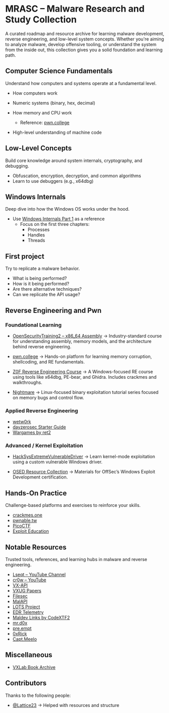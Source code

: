 # MRASC – Malware Research and Study Collection
A curated roadmap and resource archive for learning malware development, reverse engineering, and low-level system concepts. Whether you're aiming to analyze malware, develop offensive tooling, or understand the system from the inside out, this collection gives you a solid foundation and learning path.

## Computer Science Fundamentals
Understand how computers and systems operate at a fundamental level.
* How computers work
* Numeric systems (binary, hex, decimal)
* How memory and CPU work

  * Reference: [pwn.college](https://pwn.college/)
* High-level understanding of machine code

## Low-Level Concepts
Build core knowledge around system internals, cryptography, and debugging.

* Obfuscation, encryption, decryption, and common algorithms
* Learn to use debuggers (e.g., x64dbg)

## Windows Internals
Deep dive into how the Windows OS works under the hood.

* Use [Windows Internals Part 1](https://empyreal96.github.io/nt-info-depot/Windows-Internals-PDFs/Windows%20System%20Internals%207e%20Part%201.pdf) as a reference
  * Focus on the first three chapters:
    * Processes
    * Handles
    * Threads

## First project
Try to replicate a malware behavior.
* What is being performed?
* How is it being performed?
* Are there alternative techniques?
* Can we replicate the API usage?

## Reverse Engineering and Pwn
### Foundational Learning
* [OpenSecurityTraining2 – x86_64 Assembly](https://p.ost2.fyi/courses/course-v1:OpenSecurityTraining2+Arch1001_x86-64_Asm+2021_v1/about)
  -> Industry-standard course for understanding assembly, memory models, and the architecture behind reverse engineering.
 
* [pwn.college](https://pwn.college/)
  -> Hands-on platform for learning memory corruption, shellcoding, and RE fundamentals.

* [Z0F Reverse Engineering Course](https://www.debugxp.com/posts/RECourse/)
  -> A Windows-focused RE course using tools like x64dbg, PE-bear, and Ghidra. Includes crackmes and walkthroughs.

* [Nightmare](https://guyinatuxedo.github.io/00-intro/index.html)
  -> Linux-focused binary exploitation tutorial series focused on memory bugs and control flow.

### Applied Reverse Engineering
* [wetw0rk](https://wetw0rk.github.io/)
* [dayzerosec Starter Guide](https://dayzerosec.com/blog/2024/07/11/getting-started-2024.html)
* [Wargames by ret2](https://wargames.ret2.systems/)

### Advanced / Kernel Exploitation

* [HackSysExtremeVulnerableDriver](https://github.com/hacksysteam/HackSysExtremeVulnerableDriver)
  -> Learn kernel-mode exploitation using a custom vulnerable Windows driver.

* [OSED Resource Collection](https://github.com/nop-tech/OSED/tree/main)
  -> Materials for OffSec’s Windows Exploit Development certification.

## Hands-On Practice

Challenge-based platforms and exercises to reinforce your skills.

* [crackmes.one](https://crackmes.one/)
* [pwnable.tw](https://pwnable.tw/challenge/)
* [PicoCTF](https://picoctf.org/)
* [Exploit Education](https://exploit.education/)

## Notable Resources
Trusted tools, references, and learning hubs in malware and reverse engineering.

* [Lseqt – YouTube Channel](https://www.youtube.com/@Lsecqt)
* [cr0w – YouTube](https://www.youtube.com/@crr0ww)
* [VX-API](https://github.com/vxunderground/VX-API)
* [VXUG Papers](https://github.com/vxunderground/VXUG-Papers)
* [Filesec](https://filesec.io/)
* [MalAPI](https://malapi.io/)
* [LOTS Project](https://lots-project.com/)
* [EDR Telemetry](https://www.edr-telemetry.com/)
* [Maldev Links by CodeXTF2](https://github.com/CodeXTF2/maldev-links)
* [mr.d0x](https://mrd0x.com/)
* [pre.empt](https://pre.empt.dev/)
* [0xRick](https://0xrick.github.io/misc/c2/)
* [Capt.Meelo](https://captmeelo.com/)

## Miscellaneous
* [VXLab Book Archive](https://github.com/vxlabinfo/lib/tree/master)

## Contributors
Thanks to the following people:
* [@Lattice23](https://github.com/Lattice23) -> Helped with resources and structure

